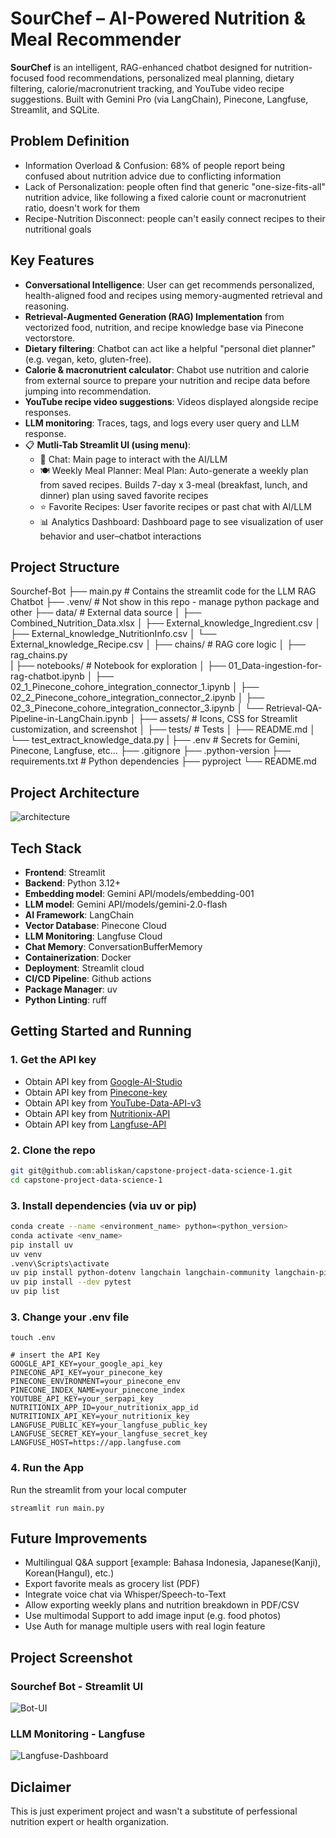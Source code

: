 # SourChef – AI-Powered Nutrition & Meal Recommender

**SourChef** is an intelligent, RAG-enhanced chatbot designed for nutrition-focused food recommendations, personalized meal planning, dietary filtering, calorie/macronutrient tracking, and YouTube video recipe suggestions. Built with Gemini Pro (via LangChain), Pinecone, Langfuse, Streamlit, and SQLite.

## Problem Definition
- Information Overload & Confusion: 68% of people report being confused about nutrition advice due to conflicting information
- Lack of Personalization: people often find that generic "one-size-fits-all" nutrition advice, like following a fixed calorie count or macronutrient ratio, doesn't work for them
- Recipe-Nutrition Disconnect: people can't easily connect recipes to their nutritional goals

## Key Features
- **Conversational Intelligence**: User can get recommends personalized, health-aligned food and recipes using memory-augmented retrieval and reasoning.
- **Retrieval-Augmented Generation (RAG) Implementation** from vectorized food, nutrition, and recipe knowledge base via Pinecone vectorstore.
- **Dietary filtering**: Chatbot can act like a helpful "personal diet planner" (e.g. vegan, keto, gluten-free).
- **Calorie & macronutrient calculator**: Chabot use nutrition and calorie from external source to prepare your nutrition and recipe data before jumping into recommendation.
- **YouTube recipe video suggestions**: Videos displayed alongside recipe responses.
- **LLM monitoring**: Traces, tags, and logs every user query and LLM response.
- 📋 **Mutli-Tab Streamlit UI (using menu)**:
  - 💬 Chat: Main page to interact with the AI/LLM
  - 🍽️ Weekly Meal Planner: Meal Plan: Auto-generate a weekly plan from saved recipes. Builds 7-day x 3-meal (breakfast, lunch, and dinner) plan using saved favorite recipes
  - ⭐ Favorite Recipes: User favorite recipes or past chat with AI/LLM
  - 📊 Analytics Dashboard: Dashboard page to see visualization of user behavior and user–chatbot interactions

## Project Structure
Sourchef-Bot
├── main.py                  # Contains the streamlit code for the LLM RAG Chatbot
├── .venv/                   # Not show in this repo - manage python package and other
├── data/                    # External data source
│   ├── Combined_Nutrition_Data.xlsx
│   ├── External_knowledge_Ingredient.csv
│   ├── External_knowledge_NutritionInfo.csv
│   └── External_knowledge_Recipe.csv
│
├── chains/                  # RAG core logic
│   ├── rag_chains.py  
|
├── notebooks/               # Notebook for exploration
│   ├── 01_Data-ingestion-for-rag-chatbot.ipynb
│   ├── 02_1_Pinecone_cohore_integration_connector_1.ipynb
│   ├── 02_2_Pinecone_cohore_integration_connector_2.ipynb
│   ├── 02_3_Pinecone_cohore_integration_connector_3.ipynb
│   └── Retrieval-QA-Pipeline-in-LangChain.ipynb
│
├── assets/                   # Icons, CSS for Streamlit customization, and screenshot
│
├── tests/                    # Tests
│   ├── README.md
│   └── test_extract_knowledge_data.py
|
├── .env                      # Secrets for Gemini, Pinecone, Langfuse, etc...
├── .gitignore
├── .python-version
├── requirements.txt          # Python dependencies
├── pyproject
└── README.md

## Project Architecture

![architecture](https://github.com/abliskan/capstone-project-data-science-1/blob/main/asset/Chatbot-workflow.png)


## Tech Stack
- **Frontend**: Streamlit
- **Backend**: Python 3.12+
- **Embedding model**: Gemini API/models/embedding-001
- **LLM model**: Gemini API/models/gemini-2.0-flash
- **AI Framework**: LangChain
- **Vector Database**: Pinecone Cloud
- **LLM Monitoring**: Langfuse Cloud
- **Chat Memory**: ConversationBufferMemory
- **Containerization**: Docker
- **Deployment**: Streamlit cloud
- **CI/CD Pipeline**: Github actions
- **Package Manager**: uv
- **Python Linting**: ruff

## Getting Started and Running

### 1. Get the API key 
- Obtain API key from [Google-AI-Studio](https://aistudio.google.com/app/apikey)
- Obtain API key from [Pinecone-key](https://docs.pinecone.io/guides/projects/manage-api-keys)
- Obtain API key from [YouTube-Data-API-v3](https://developers.google.com/youtube/registering_an_application)
- Obtain API key from [Nutritionix-API](https://www.nutritionix.com/business/api)
- Obtain API key from [Langfuse-API](https://langfuse.com/faq/all/where-are-langfuse-api-keys)

### 2. Clone the repo

```bash
git git@github.com:abliskan/capstone-project-data-science-1.git
cd capstone-project-data-science-1
```

### 3. Install dependencies (via uv or pip)
```bash
conda create --name <environment_name> python=<python_version>
conda activate <env_name>
pip install uv
uv venv
.venv\Scripts\activate
uv pip install python-dotenv langchain langchain-community langchain-pinecone langchain-google-genai langchainhub langfuse pandas streamlit streamlit-extras streamlit-chat requests google-api-python-client
uv pip install --dev pytest
uv pip list
```

### 3. Change your .env file
```
touch .env

# insert the API Key
GOOGLE_API_KEY=your_google_api_key
PINECONE_API_KEY=your_pinecone_key
PINECONE_ENVIRONMENT=your_pinecone_env
PINECONE_INDEX_NAME=your_pinecone_index
YOUTUBE_API_KEY=your_serpapi_key
NUTRITIONIX_APP_ID=your_nutritionix_app_id
NUTRITIONIX_API_KEY=your_nutritionix_key
LANGFUSE_PUBLIC_KEY=your_langfuse_public_key
LANGFUSE_SECRET_KEY=your_langfuse_secret_key
LANGFUSE_HOST=https://app.langfuse.com
```

### 4. Run the App 

Run the streamlit from your local computer
```
streamlit run main.py
```

## Future Improvements
- Multilingual Q&A support [example: Bahasa Indonesia, Japanese(Kanji), Korean(Hangul), etc.)
- Export favorite meals as grocery list (PDF)
- Integrate voice chat via Whisper/Speech-to-Text
- Allow exporting weekly plans and nutrition breakdown in PDF/CSV
- Use multimodal Support to add image input (e.g. food photos)
- Use Auth for manage multiple users with real login feature

## Project Screenshot

### Sourchef Bot - Streamlit UI
![Bot-UI](https://github.com/vnobets7/final_project_ftde_ricky/blob/main/Data-visualization-with-looker-studio/images/SS-System-architecture.PNG)

### LLM Monitoring - Langfuse
![Langfuse-Dashboard](https://github.com/vnobets7/final_project_ftde_ricky/blob/main/Data-visualization-with-looker-studio/images/SS-BI-Dashboard.PNG)

## Diclaimer
This is just experiment project and wasn't a substitute of perfessional nutrition expert or health organization.
